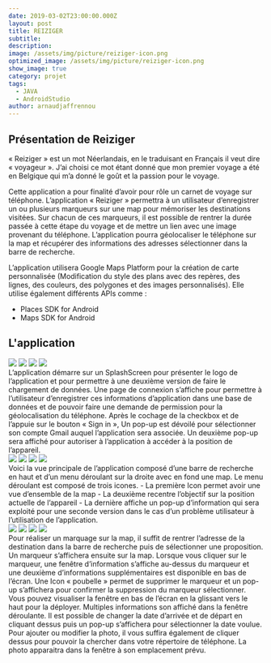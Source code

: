 ```yaml
---
date: 2019-03-02T23:00:00.000Z
layout: post
title: REIZIGER
subtitle: 
description: 
image: /assets/img/picture/reiziger-icon.png
optimized_image: /assets/img/picture/reiziger-icon.png
show_image: true
category: projet
tags:
  - JAVA
  - AndroidStudio
author: arnaudjaffrennou
---
```


## Présentation de Reiziger

« Reiziger » est un mot Néerlandais, en le traduisant en Français il veut dire « voyageur ». J’ai choisi ce mot étant donné que mon premier voyage a été en Belgique qui m’a donné le goût et la passion pour le voyage.

Cette application a pour finalité d’avoir pour rôle un carnet de voyage sur téléphone. L’application « Reiziger » permettra à un utilisateur d’enregistrer un ou plusieurs marqueurs sur une map pour mémoriser les destinations visitées. Sur chacun de ces marqueurs, il est possible de rentrer la durée passée à cette étape du voyage et de mettre un lien avec une image provenant du téléphone. L’application pourra géolocaliser le téléphone sur la map et récupérer des informations des adresses sélectionner dans la barre de recherche.

L’application utilisera Google Maps Platform pour la création de carte personnalisée (Modification du style des plans avec des repères, des lignes, des couleurs, des polygones et des images personnalisés). Elle utilise également différents APIs comme :
-	Places SDK for Android
-	Maps SDK for Android

## L'application

<div class="image-align">
  <img src="/assets/img/picture/reiziger/app1.png">
  <img src="/assets/img/picture/reiziger/app2.png">
  <img src="/assets/img/picture/reiziger/app3.png">
  <img src="/assets/img/picture/reiziger/app4.png">
</div>
L’application démarre sur un SplashScreen pour présenter le logo de l’application et pour permettre à une deuxième version de faire le chargement de données.
Une page de connexion s’affiche pour permettre à l’utilisateur d’enregistrer ces informations d’application dans une base de données et de pouvoir faire une demande de permission pour la géolocalisation du téléphone. 
Après le cochage de la checkbox et de l’appuie sur le bouton « Sign in », Un pop-up est dévoilé pour sélectionner son compte Gmail auquel l’application sera associée.
Un deuxième pop-up sera affiché pour autoriser à l’application à accéder à la position de l’appareil.
<div class="image-align">
  <img src="/assets/img/picture/reiziger/app5.png">
  <img src="/assets/img/picture/reiziger/app6.png">
  <img src="/assets/img/picture/reiziger/app7.png">
  <img src="/assets/img/picture/reiziger/app8.png">
</div>
Voici la vue principale de l’application composé d’une barre de recherche en haut et d’un menu déroulant sur la droite avec en fond une map.
Le menu déroulant est composé de trois icones.
- La première Icon permet avoir une vue d’ensemble de la map
- La deuxième recentre l’objectif sur la position actuelle de l’appareil
- La dernière affiche un pop-up d’information qui sera exploité pour une seconde version dans le cas d’un problème utilisateur à l’utilisation de l’application.
<div class="image-align">
  <img src="/assets/img/picture/reiziger/app9.png">
  <img src="/assets/img/picture/reiziger/app10.png">
  <img src="/assets/img/picture/reiziger/app11.png">
  <img src="/assets/img/picture/reiziger/app12.png">
</div>
Pour réaliser un marquage sur la map, il suffit de rentrer l’adresse de la destination dans la barre de recherche puis de sélectionner une proposition. 
Un marqueur s’affichera ensuite sur la map. Lorsque vous cliquer sur le marqueur, une fenêtre d’information s’affiche au-dessus du marqueur et une deuxième d’informations supplémentaires est disponible en bas de l’écran.
Une Icon « poubelle » permet de supprimer le marqueur et un pop-up s’affichera pour confirmer la suppression du marqueur sélectionner.
Vous pouvez visualiser la fenêtre en bas de l’écran en la glissant vers le haut pour la déployer. Multiples informations son affiché dans la fenêtre déroulante. 
Il est possible de changer la date d’arrivée et de départ en cliquant dessus puis un pop-up s’affichera pour sélectionner la date voulue. 
Pour ajouter ou modifier la photo, il vous suffira également de cliquer dessus pour pouvoir la chercher dans votre répertoire de téléphone. La photo apparaitra dans la fenêtre à son emplacement prévu. 
